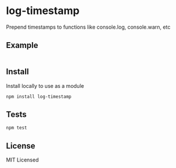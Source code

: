 log-timestamp
=============

Prepend timestamps to functions like console.log, console.warn, etc


Example
-------

``` js

```

Install
------

Install locally to use as a module

    npm install log-timestamp

Tests
-----

    npm test

License
-------

MIT Licensed
